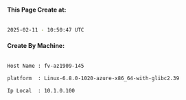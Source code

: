 
   
#### This Page Create at:

```bash

2025-02-11 - 10:50:47 UTC

```

#### Create By Machine:

```bash

Host Name : fv-az1909-145

platform  : Linux-6.8.0-1020-azure-x86_64-with-glibc2.39

Ip Local  : 10.1.0.100

```

